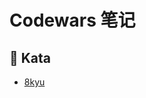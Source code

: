 # Codewars 笔记
 
## :bookmark: Kata 

- [8kyu](https://github.com/natsumekatashi/codewars-note/blob/main/problems/link/8kyu.md)
  
